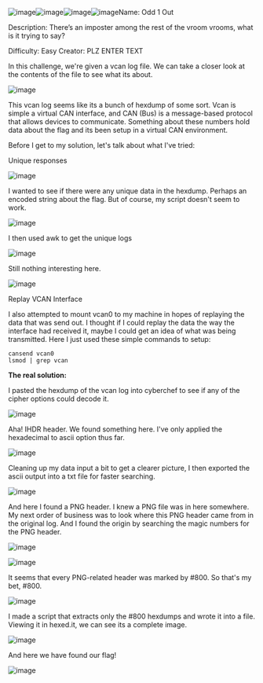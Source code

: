 ![image](https://github.com/user-attachments/assets/601a2251-7f99-402a-a829-415ba2bd7ac4)![image](https://github.com/user-attachments/assets/2b9165c0-6c40-46de-bcd8-8f832124cceb)![image](https://github.com/user-attachments/assets/bdc6b0c2-3f80-470e-980e-3062f144ca08)![image](https://github.com/user-attachments/assets/905242e1-d83b-4031-81c2-efd0d309228d)Name: Odd 1 Out

Description: There’s an imposter among the rest of the vroom vrooms, what is it trying to say?

Difficulty: Easy
Creator: PLZ ENTER TEXT

In this challenge, we're given a vcan log file. We can take a closer look at the contents of the file to see what its about.

![image](https://github.com/user-attachments/assets/07624615-1b99-447e-983b-607055332d21)

This vcan log seems like its a bunch of hexdump of some sort. Vcan is simple a virtual CAN interface, and CAN (Bus) is a message-based protocol that allows devices to communicate. Something about these numbers hold data about the flag and its been setup in a virtual CAN environment.

Before I get to my solution, let's talk about what I've tried:

Unique responses

![image](https://github.com/user-attachments/assets/d05e8e48-68fb-48a6-9818-130aba9e0046)

I wanted to see if there were any unique data in the hexdump. Perhaps an encoded string about the flag. But of course, my script doesn't seem to work.

![image](https://github.com/user-attachments/assets/262da0cf-d1ee-49d8-87ea-43cd00313751)

I then used awk to get the unique logs

![image](https://github.com/user-attachments/assets/70bc2870-776d-409a-bc71-2a91b4aa8dec)

Still nothing interesting here.

![image](https://github.com/user-attachments/assets/7f500a4d-d404-462f-bce6-143a4117b614)

Replay VCAN Interface

I also attempted to mount vcan0 to my machine in hopes of replaying the data that was send out. I thought if I could replay the data the way the interface had received it, maybe I could get an idea of what was being transmitted.
Here I just used these simple commands to setup:
```
cansend vcan0
lsmod | grep vcan
```


**The real solution:**

I pasted the hexdump of the vcan log into cyberchef to see if any of the cipher options could decode it.

![image](https://github.com/user-attachments/assets/1604bb0f-6b1e-4042-bc8b-218a07c2a45c)

Aha! IHDR header. We found something here. I've only applied the hexadecimal to ascii option thus far.

![image](https://github.com/user-attachments/assets/6cd3e103-e42c-42ea-b4e3-7e88e7b2907d)

Cleaning up my data input a bit to get a clearer picture, I then exported the ascii output into a txt file for faster searching.

![image](https://github.com/user-attachments/assets/a9559835-e94a-4886-b57a-641bd89a6513)

And here I found a PNG header. I knew a PNG file was in here somewhere.
My next order of business was to look where this PNG header came from in the original log. And I found the origin by searching the magic numbers for the PNG header.

![image](https://github.com/user-attachments/assets/6108660f-ac3a-4715-b374-1a27588ac7c6)

![image](https://github.com/user-attachments/assets/f7789ab5-bed1-47bb-a7cb-ca4411ea7461)

It seems that every PNG-related header was marked by #800. So that's my bet, #800.

![image](https://github.com/user-attachments/assets/57fc1dae-1d67-46f7-9c7e-bc3df4bad1cc)

I made a script that extracts only the #800 hexdumps and wrote it into a file. 
Viewing it in hexed.it, we can see its a complete image.

![image](https://github.com/user-attachments/assets/bb8a0fab-0b8e-40cf-95ab-77f4f8c2bb30)

And here we have found our flag!

![image](https://github.com/user-attachments/assets/4d817688-049f-4494-866f-d5ddc2c68b31)

